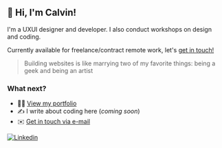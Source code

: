 ## 👋 Hi, I'm Calvin!
<p>I'm a UXUI designer and developer. I also conduct workshops on design and coding.</p>

Currently available for freelance/contract remote work, let's [get in touch!](mailto:hello@calvin-tan.com)

> Building websites is like marrying two of my favorite things: being a geek and being an artist

### What next?
- :man_technologist: [View my portfolio](http://www.calvin-tan.com)
- :writing_hand: I write about coding here (_coming soon_)
- :envelope: [Get in touch via e-mail](mailto:hello@calvin-tan.com)

[![Linkedin](https://img.shields.io/badge/-Linkedin-blue?style=flat-square&logo=Linkedin&logoColor=white&link=https://www.linkedin.com/in/calvintbs/)](https://www.linkedin.com/in/calvintbs/)
